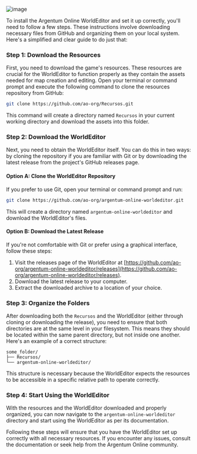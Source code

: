 ![image](https://github.com/ao-org/argentum-online-worldeditor/assets/5874806/cbdee8a3-9d6f-4f2b-bed0-11e098916791)

To install the Argentum Online WorldEditor and set it up correctly, you'll need to follow a few steps. These instructions involve downloading necessary files from GitHub and organizing them on your local system. Here's a simplified and clear guide to do just that:

### Step 1: Download the Resources
First, you need to download the game's resources. These resources are crucial for the WorldEditor to function properly as they contain the assets needed for map creation and editing. Open your terminal or command prompt and execute the following command to clone the resources repository from GitHub:

```bash
git clone https://github.com/ao-org/Recursos.git
```

This command will create a directory named `Recursos` in your current working directory and download the assets into this folder.

### Step 2: Download the WorldEditor
Next, you need to obtain the WorldEditor itself. You can do this in two ways: by cloning the repository if you are familiar with Git or by downloading the latest release from the project's GitHub releases page.

#### Option A: Clone the WorldEditor Repository
If you prefer to use Git, open your terminal or command prompt and run:

```bash
git clone https://github.com/ao-org/argentum-online-worldeditor.git
```

This will create a directory named `argentum-online-worldeditor` and download the WorldEditor's files.

#### Option B: Download the Latest Release
If you're not comfortable with Git or prefer using a graphical interface, follow these steps:

1. Visit the releases page of the WorldEditor at [https://github.com/ao-org/argentum-online-worldeditor/releases](https://github.com/ao-org/argentum-online-worldeditor/releases).
2. Download the latest release to your computer.
3. Extract the downloaded archive to a location of your choice.

### Step 3: Organize the Folders
After downloading both the `Recursos` and the WorldEditor (either through cloning or downloading the release), you need to ensure that both directories are at the same level in your filesystem. This means they should be located within the same parent directory, but not inside one another. Here's an example of a correct structure:

```
some_folder/
├── Recursos/
└── argentum-online-worldeditor/
```

This structure is necessary because the WorldEditor expects the resources to be accessible in a specific relative path to operate correctly.

### Step 4: Start Using the WorldEditor
With the resources and the WorldEditor downloaded and properly organized, you can now navigate to the `argentum-online-worldeditor` directory and start using the WorldEditor as per its documentation.

Following these steps will ensure that you have the WorldEditor set up correctly with all necessary resources. If you encounter any issues, consult the documentation or seek help from the Argentum Online community.
